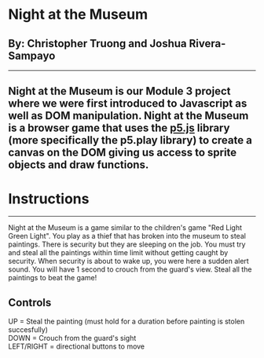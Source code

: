 # Night at the Museum
## By: Christopher Truong and Joshua Rivera-Sampayo

---
Night at the Museum is our Module 3 project where we were first introduced to Javascript as well as DOM manipulation. Night at the Museum is a browser game that uses the [p5.js](https://p5js.org/) library (more specifically the p5.play library) to create a canvas on the DOM giving us access to sprite objects and draw functions. 
---

# Instructions
---
Night at the Museum is a game similar to the children's game "Red Light Green Light". You play as a thief that has broken into the museum to steal paintings. There is security but they are sleeping on the job. You must try and steal all the paintings within time limit without getting caught by security. When security is about to wake up, you were here a sudden alert sound. You will have 1 second to crouch from the guard's view. Steal all the paintings to beat the game!

## Controls
UP = Steal the painting (must hold for a duration before painting is stolen succesfully)     
DOWN = Crouch from the guard's sight     
LEFT/RIGHT = directional buttons to move

